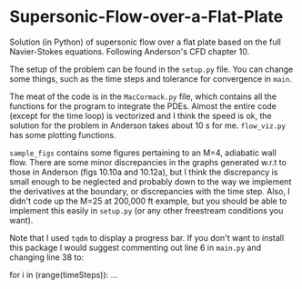 # Supersonic-Flow-over-a-Flat-Plate
Solution (in Python) of supersonic flow over a flat plate based on the full Navier-Stokes equations. Following Anderson's CFD chapter 10.

The setup of the problem can be found in the `setup.py` file. You can change some things, such as the time steps and tolerance
for convergence in `main`. 

The meat of the code is in the `MacCormack.py` file, which contains all the functions for the program to integrate the PDEs. Almost the entire code (except for the time loop) is vectorized and I think the speed is ok, the solution for the problem in Anderson takes about 10 s for me. `flow_viz.py` has some plotting functions.

`sample_figs` contains some figures pertaining to an M=4, adiabatic wall flow. There are some minor discrepancies in the graphs generated w.r.t to those in Anderson (figs 10.10a and 10.12a), but I think the discrepancy is small enough to be neglected and probably down to the way we implement the derivatives at the boundary, or discrepancies with the time step. Also, I didn't code up the M=25 at 200,000 ft example, but you should be able to implement this easily in `setup.py` (or any other freestream conditions you want).

Note that I used `tqdm` to display a progress bar. If you don't want to install this package I would suggest commenting out line 6 in `main.py` and changing line 38 to:

for i in (range(timeSteps)):
  ...
